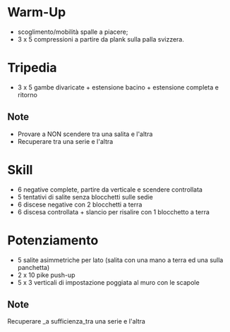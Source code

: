 # Warm-Up

 * scoglimento/mobilità spalle a piacere;
 * 3 x 5 compressioni a partire da plank sulla palla svizzera.

# Tripedia

 * 3 x 5 gambe divaricate + estensione bacino + estensione completa e ritorno

 ## Note

  * Provare a NON scendere tra una salita e l'altra
  * Recuperare tra una serie e l'altra

# Skill

 * 6 negative complete, partire da verticale e scendere controllata
 * 5 tentativi di salite senza blocchetti sulle sedie
 * 6 discese negative con 2 blocchetti a terra
 * 6 discesa controllata + slancio per risalire con 1 blocchetto a terra

# Potenziamento

 * 5 salite asimmetriche per lato (salita con una mano a terra ed una sulla panchetta)
 * 2 x 10 pike push-up
 * 5 x 3 verticali di impostazione poggiata al muro con le scapole

## Note

Recuperare _a sufficienza_tra una serie e l'altra
